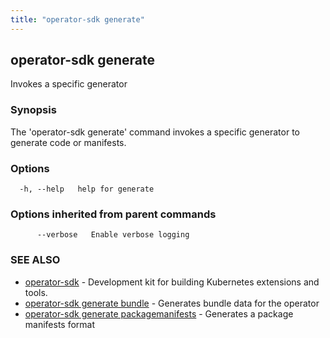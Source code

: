 ```yaml
---
title: "operator-sdk generate"
---
```

## operator-sdk generate

Invokes a specific generator

### Synopsis

The 'operator-sdk generate' command invokes a specific generator to generate
code or manifests.

### Options

```
  -h, --help   help for generate
```

### Options inherited from parent commands

```
      --verbose   Enable verbose logging
```

### SEE ALSO

* [operator-sdk](../operator-sdk)	 - Development kit for building Kubernetes extensions and tools.
* [operator-sdk generate bundle](../operator-sdk_generate_bundle)	 - Generates bundle data for the operator
* [operator-sdk generate packagemanifests](../operator-sdk_generate_packagemanifests)	 - Generates a package manifests format

